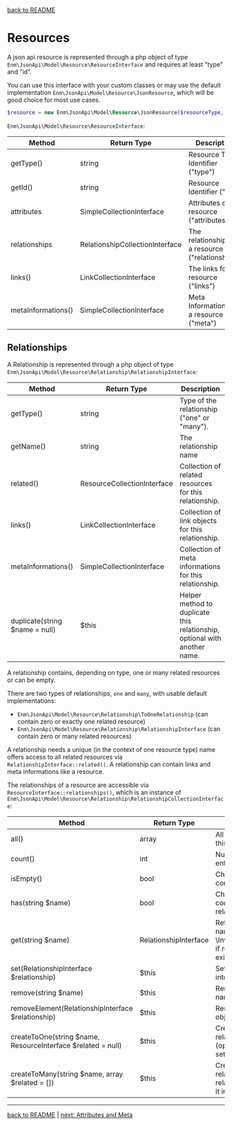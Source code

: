 [back to README](../README.md)
# Resources
A json api resource is represented through a php object of type `Enm\JsonApi\Model\Resource\ResourceInterface` and requires at least "type" and "id".

You can use this interface with your custom classes or may use the default implementation `Enm\JsonApi\Model\Resource\JsonResource`, which will be good choice for most use cases.

```php
$resource = new Enm\JsonApi\Model\Resource\JsonResource($resourceType, $resourceId);
```
    

`Enm\JsonApi\Model\Resource\ResourceInterface`:

| Method             | Return Type                     | Description                                       |
|--------------------|---------------------------------|---------------------------------------------------|
| getType()          | string                          | Resource Type Identifier ("type")                 |
| getId()            | string                          | Resource Identifier ("id")                        |
| attributes         | SimpleCollectionInterface       | Attributes of the resource ("attributes")         |
| relationships      | RelationshipCollectionInterface | The relationships of a resource ("relationships") |
| links()            | LinkCollectionInterface         | The links for a resource ("links")                |
| metaInformations() | SimpleCollectionInterface       | Meta Informations for a resource ("meta")         |

## Relationships
A Relationship is represented through a php object of type `Enm\JsonApi\Model\Resource\Relationship\RelationshipInterface`:

| Method                         | Return Type                 | Description                                                               |
|--------------------------------|-----------------------------|---------------------------------------------------------------------------|
| getType()                      | string                      | Type of the relationship ("one" or "many").                               |
| getName()                      | string                      | The relationship name                                                     |
| related()                      | ResourceCollectionInterface | Collection of related resources for this relationship.                    |
| links()                        | LinkCollectionInterface     | Collection of link objects for this relationship.                         |
| metaInformations()             | SimpleCollectionInterface   | Collection of meta informations for this relationship.                    |
| duplicate(string $name = null) | $this                       | Helper method to duplicate this relationship, optional with another name. |

A relationship contains, depending on type, one or many related resources or can be empty.

There are two types of relationships, `one` and `many`, with usable default implementations:

* `Enm\JsonApi\Model\Resource\Relationship\ToOneRelationship` (can contain zero or exactly one related resource)
* `Enm\JsonApi\Model\Resource\Relationship\RelationshipInterface` (can contain zero or many related resources)

A relationship needs a unique (in the context of one resource type) name offers access to all related resources via `RelationshipInterface::related()`.
A relationship can contain links and meta informations like a resource.

The relationships of a resource are accessible via `ResourceInterface::relationships()`, which is an instance of `Enm\JsonApi\Model\Resource\Relationship\RelationshipCollectionInterface`:

| Method                                                       | Return Type           | Description                                                                                            |
|--------------------------------------------------------------|-----------------------|--------------------------------------------------------------------------------------------------------|
| all()                                                        | array                 | All relationship objects of this collection.                                                           |
| count()                                                      | int                   | Number of collection entries.                                                                          |
| isEmpty()                                                    | bool                  | Checks if the collection contains any elements.                                                        |
| has(string $name)                                            | bool                  | Checks if the collection contains a special relationship.                                              |
| get(string $name)                                            | RelationshipInterface | Returns a relationship by name or throws an \InvalidArgumentException if relationship does not exists. |
| set(RelationshipInterface $relationship)                     | $this                 | Set a relationship object into the collection.                                                         |
| remove(string $name)                                         | $this                 | Remove a relationship by name from the collection.                                                     |
| removeElement(RelationshipInterface $relationship)           | $this                 | Remove a relationship object from the collection.                                                      |
| createToOne(string $name, ResourceInterface $related = null) | $this                 | Create a new to-one-relationship with name and (optional) resource and set it into the collection.     |
| createToMany(string $name, array $related = [])              | $this                 | Create a new to-many-relationship with name an related resources and set it into the collection.       |

*****

[back to README](../README.md) | [next: Attributes and Meta](../docs/02-collections.md)
